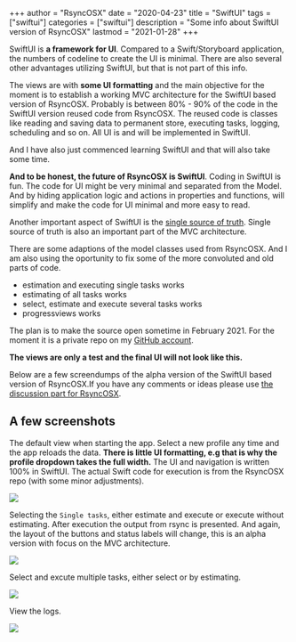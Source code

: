 +++
author = "RsyncOSX"
date = "2020-04-23"
title =  "SwiftUI"
tags = ["swiftui"]
categories = ["swiftui"]
description = "Some info about SwiftUI version of RsyncOSX"
lastmod = "2021-01-28"
+++

SwiftUI is **a framework for UI**. Compared to a Swift/Storyboard application, the numbers of codeline to create the UI is minimal. There are also several other advantages utilizing SwiftUI, but that is not part of this info.

The views are with **some UI formatting** and the main objective for the moment is to establish a working MVC architecture for the SwiftUI based version of RsyncOSX. Probably is between 80% - 90% of the code in the SwiftUI version reused code from RsyncOSX. The reused code is classes like reading and saving data to permanent store, executing tasks, logging, scheduling and so on. All UI is and will be implemented in SwiftUI.

And I have also just commenced learning SwiftUI and that will also take some time.

**And to be honest, the future of RsyncOSX is SwiftUI**. Coding in SwiftUI is fun. The code for UI might be very minimal and separated from the Model. And by hiding application logic and actions in properties and functions, will  simplify and make the code for UI minimal and more easy to read.

Another important aspect of SwiftUI is the [single source of truth](https://developer.apple.com/documentation/swiftui/managing-user-interface-state). Single source of truth is also an important part of the MVC architecture.

There are some adaptions of the model classes used from RsyncOSX. And I am also using the oportunity to fix some of the more convoluted and old parts of code.

- estimation and executing single tasks works
- estimating of all tasks works
- select, estimate and execute several tasks works
- progressviews works

The plan is to make the source open sometime in February 2021. For the moment it is a private repo on my [GitHub account](https://github.com/rsyncOSX/).

**The views are only a test and the final UI will not look like this.**

Below are a few screendumps of the alpha version of the SwiftUI based version of RsyncOSX.If you have any comments or ideas please use [the discussion part for RsyncOSX](https://github.com/rsyncOSX/RsyncOSX/discussions).

## A few screenshots

The default view when starting the app. Select a new profile any time and the app reloads the data. **There is little UI formatting, e.g that is why the profile dropdown takes the full width.** The UI and navigation is written 100% in SwiftUI. The actual Swift code for execution is from the RsyncOSX repo (with some minor adjustments).

![](/images/RsyncOSX/master/swiftui/1.png)

Selecting the `Single tasks`, either estimate and execute or execute without estimating. After execution the output from rsync is presented. And again, the layout of the buttons and status labels will change, this is an alpha version with focus on the MVC architecture.

![](/images/RsyncOSX/master/swiftui/2.png)

Select and excute multiple tasks, either select or by estimating.

![](/images/RsyncOSX/master/swiftui/3.png)

View the logs.

![](/images/RsyncOSX/master/swiftui/4.png)
